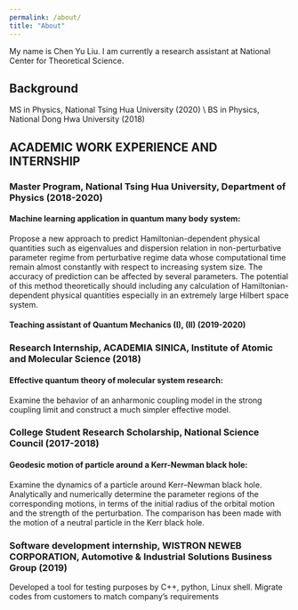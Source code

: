 ```yaml
---
permalink: /about/
title: "About"
---
```


My name is Chen Yu Liu. I am currently a research assistant at National Center for Theoretical Science. 

## Background

MS in Physics, National Tsing Hua University (2020) \\
BS in Physics, National Dong Hwa University (2018)

## ACADEMIC WORK EXPERIENCE AND INTERNSHIP

### Master Program, National Tsing Hua University, Department of Physics (2018-2020)
#### Machine learning application in quantum many body system:
Propose a new approach to predict Hamiltonian-dependent physical quantities such as eigenvalues and dispersion relation in non-perturbative parameter regime from perturbative regime data whose computational time remain almost constantly with respect to increasing system size. The accuracy of prediction can be affected by several parameters. The potential of this method theoretically should including any calculation of Hamiltonian-dependent physical quantities especially in an extremely large Hilbert space system. 
#### Teaching assistant of Quantum Mechanics (I), (II) (2019-2020)

### Research Internship,  ACADEMIA SINICA, Institute of  Atomic and Molecular Science (2018)                                                  		           

#### Effective quantum theory of molecular system research:
Examine the behavior of an anharmonic coupling model in the strong coupling limit and construct a much simpler effective model.

### College Student Research Scholarship, National Science Council   (2017-2018)

#### Geodesic motion of particle around a Kerr-Newman black hole:
Examine the dynamics of a particle around  Kerr–Newman black hole. Analytically and numerically determine the parameter regions of the 
corresponding motions, in terms of the initial radius of the orbital motion and the strength of the perturbation. The comparison has been made with 
the motion of a neutral particle in the Kerr black hole.

### Software development internship,  WISTRON NEWEB CORPORATION, Automotive & Industrial Solutions Business Group (2019)
Developed a tool for testing purposes by C++, python, Linux shell.
Migrate codes from customers to match company’s requirements
